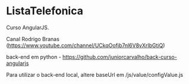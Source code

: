 # ListaTelefonica

Curso AngularJS.

Canal Rodrigo Branas (https://www.youtube.com/channel/UCkqOofjb7nl6V8vXrIbGtiQ)

back-end em python - https://github.com/juniorcarvalho/back-curso-angularjs

Para utilizar o back-end local, altere baseUrl em /js/value/configValue.js
